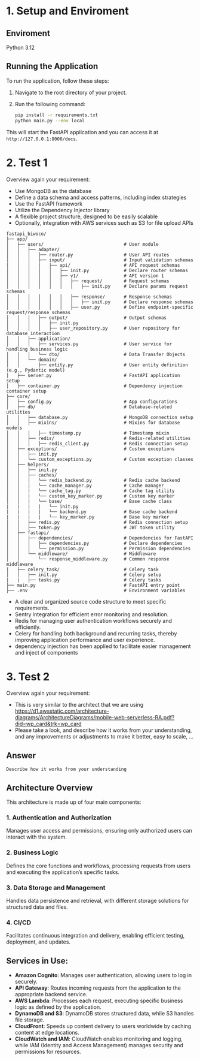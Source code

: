 # 1. Setup and Enviroment 

## Enviroment
Python 3.12

## Running the Application

To run the application, follow these steps:

1. Navigate to the root directory of your project.

2. Run the following command:
    ```bash
    pip install -r requirements.txt
    python main.py --env local
    ```

This will start the FastAPI application and you can access it at `http://127.0.0.1:8000/docs`.


# 2. Test 1
Overview again your requirement:
- Use MongoDB as the database
- Define a data schema and access patterns, including index strategies
- Use the FastAPI framework
- Utilize the Dependency Injector library
- A flexible project structure, designed to be easily scalable
- Optionally, integration with AWS services such as S3 for file upload APIs

```
fastapi_biwoco/
├── app/
│   ├── users/                              # User module
│   │   ├── adapter/
│   │   │   ├── router.py                   # User API routes
│   │   │   ├── input/                      # Input validation schemas
|   |   |   |   ├── api/                    # API request schemas
│   │   │   │   │   ├── init.py             # Declare router schemas
│   │   │   │   │   ├── v1/                 # API version 1
│   │   │   │   │   │   ├── request/        # Request schemas
│   │   │   │   │   │   │   ├── init.py     # Declare params request schemas
│   │   │   │   │   │   ├── response/       # Response schemas
│   │   │   │   │   │   │   ├── init.py     # Declare response schemas
│   │   │   │   │   │   ├── user.py         # Define endpoint-specific request/response schemas
│   │   │   ├── output/                     # Output schemas
│   │   │   │   ├── init.py
│   │   │   │   ├── user_repository.py      # User repository for database interaction
│   │   ├── application/
│   │   │   ├── services.py                 # User service for handling business logic
│   │   │   └── dto/                        # Data Transfer Objects
│   │   └── domain/
│   │       ├── entity.py                   # User entity definition (e.g., Pydantic model)
│   ├── server.py                           # FastAPI application setup
│   ├── container.py                        # Dependency injection container setup
├── core/
│   ├── config.py                           # App configurations
│   ├── db/                                 # Database-related utilities
│   │   ├── database.py                     # MongoDB connection setup
│   │   ├── mixins/                         # Mixins for database models
│   │   │   ├── timestamp.py                # Timestamp mixin
│   │   ├── redis/                          # Redis-related utilities
│   │   │   ├── redis_client.py             # Redis connection setup
│   ├── exceptions/                         # Custom exceptions
│   │   ├── init.py
│   │   └── custom_exceptions.py            # Custom exception classes
│   ├── helpers/
│   │   ├── init.py
│   │   ├── caches/
│   │   │   └── redis_backend.py            # Redis cache backend
│   │   |   └── cache_manager.py            # Cache manager
│   │   |   └── cache_tag.py                # Cache tag utility
│   │   |   └── custom_key_marker.py        # Custom key marker
│   │   |   └── base/                       # Base cache class
|   |   |   |   └── init.py
|   |   |   |   └── backend.py              # Base cache backend
|   |   |   |   └── key_marker.py           # Base key marker
│   │   ├── redis.py                        # Redis connection setup
│   │   ├── token.py                        # JWT token utility
│   ├── fastapi/
│   │   ├── dependencies/                   # Dependencies for FastAPI
│   │   │   ├── dependencies.py             # Declare dependencies
│   │   │   └── permission.py               # Permission dependencies
│   │   └── middleware/                     # Middleware
│   │       └── response_middleware.py      # Common response middleware
|   ├── celery_task/                        # Celery task
│   │   ├── init.py                         # Celery setup
|   |   ├── tasks.py                        # Celery tasks
├── main.py                                 # FastAPI entry point
├── .env                                    # Environment variables
```


- A clear and organized source code structure to meet specific requirements.
- Sentry integration for efficient error monitoring and resolution.
- Redis for managing user authentication workflows securely and efficiently.
- Celery for handling both background and recurring tasks, thereby improving application performance and user experience.
- dependency injection has been applied to facilitate easier management and inject of components 


# 3. Test 2
Overview again your requirement:
- This is very similar to the architect that we are using https://d1.awsstatic.com/architecture-diagrams/ArchitectureDiagrams/mobile-web-serverless-RA.pdf?did=wp_card&trk=wp_card
- Please take a look, and describe how it works from your understanding, and any improvements or adjustments to make it better, easy to scale, ...

## Answer
``` 
Describe how it works from your understanding
```
## Architecture Overview

This architecture is made up of four main components:

### 1. Authentication and Authorization
Manages user access and permissions, ensuring only authorized users can interact with the system.

### 2. Business Logic
Defines the core functions and workflows, processing requests from users and executing the application’s specific tasks.

### 3. Data Storage and Management
Handles data persistence and retrieval, with different storage solutions for structured data and files.

### 4. CI/CD
Facilitates continuous integration and delivery, enabling efficient testing, deployment, and updates.

## Services in Use:

- **Amazon Cognito**: Manages user authentication, allowing users to log in securely.
- **API Gateway**: Routes incoming requests from the application to the appropriate backend service.
- **AWS Lambda**: Processes each request, executing specific business logic as defined by the application.
- **DynamoDB and S3**: DynamoDB stores structured data, while S3 handles file storage.
- **CloudFront**: Speeds up content delivery to users worldwide by caching content at edge locations.
- **CloudWatch and IAM**: CloudWatch enables monitoring and logging, while IAM (Identity and Access Management) manages security and permissions for resources.



